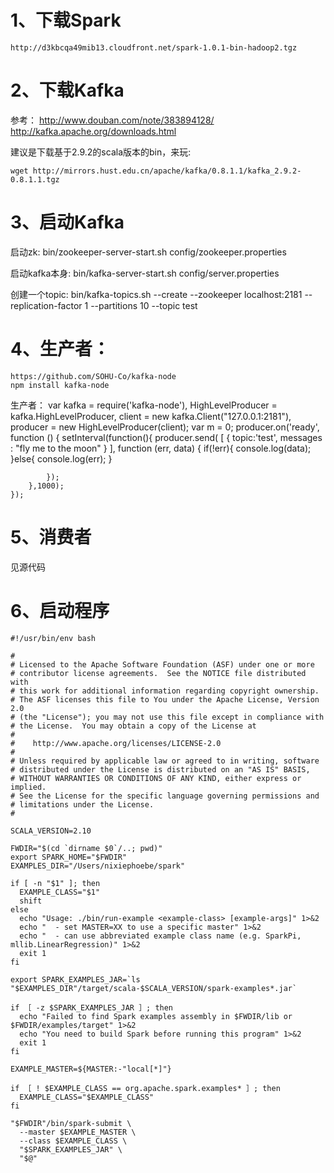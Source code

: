 1、下载Spark
===========
	http://d3kbcqa49mib13.cloudfront.net/spark-1.0.1-bin-hadoop2.tgz


2、下载Kafka
===========
参考：
	http://www.douban.com/note/383894128/
	http://kafka.apache.org/downloads.html

建议是下载基于2.9.2的scala版本的bin，来玩:

	wget http://mirrors.hust.edu.cn/apache/kafka/0.8.1.1/kafka_2.9.2-0.8.1.1.tgz

3、启动Kafka
===========
启动zk:
	bin/zookeeper-server-start.sh config/zookeeper.properties

启动kafka本身:
	bin/kafka-server-start.sh config/server.properties

创建一个topic:
	bin/kafka-topics.sh --create --zookeeper localhost:2181 --replication-factor 1 --partitions 10 --topic test


4、生产者：
========
	https://github.com/SOHU-Co/kafka-node
	npm install kafka-node

生产者：
	var kafka = require('kafka-node'),
	    HighLevelProducer = kafka.HighLevelProducer,
	    client = new kafka.Client("127.0.0.1:2181"),
	    producer = new HighLevelProducer(client);
	var m = 0;
	producer.on('ready', function () {
	    setInterval(function(){
	        producer.send( [ { topic:'test', messages : "fly me to the moon" } ], function (err, data) {
	                if(!err){
	                        console.log(data);
	                }else{
	                        console.log(err);
	                }

	        });
	    },1000);
	});

5、消费者
========
见源代码

6、启动程序
=========
	#!/usr/bin/env bash

	#
	# Licensed to the Apache Software Foundation (ASF) under one or more
	# contributor license agreements.  See the NOTICE file distributed with
	# this work for additional information regarding copyright ownership.
	# The ASF licenses this file to You under the Apache License, Version 2.0
	# (the "License"); you may not use this file except in compliance with
	# the License.  You may obtain a copy of the License at
	#
	#    http://www.apache.org/licenses/LICENSE-2.0
	#
	# Unless required by applicable law or agreed to in writing, software
	# distributed under the License is distributed on an "AS IS" BASIS,
	# WITHOUT WARRANTIES OR CONDITIONS OF ANY KIND, either express or implied.
	# See the License for the specific language governing permissions and
	# limitations under the License.
	#

	SCALA_VERSION=2.10

	FWDIR="$(cd `dirname $0`/..; pwd)"
	export SPARK_HOME="$FWDIR"
	EXAMPLES_DIR="/Users/nixiephoebe/spark"

	if [ -n "$1" ]; then
	  EXAMPLE_CLASS="$1"
	  shift
	else
	  echo "Usage: ./bin/run-example <example-class> [example-args]" 1>&2
	  echo "  - set MASTER=XX to use a specific master" 1>&2
	  echo "  - can use abbreviated example class name (e.g. SparkPi, mllib.LinearRegression)" 1>&2
	  exit 1
	fi

	export SPARK_EXAMPLES_JAR=`ls "$EXAMPLES_DIR"/target/scala-$SCALA_VERSION/spark-examples*.jar`

	if ［ -z $SPARK_EXAMPLES_JAR ］; then
	  echo "Failed to find Spark examples assembly in $FWDIR/lib or $FWDIR/examples/target" 1>&2
	  echo "You need to build Spark before running this program" 1>&2
	  exit 1
	fi

	EXAMPLE_MASTER=${MASTER:-"local[*]"}

	if ［ ! $EXAMPLE_CLASS == org.apache.spark.examples* ］; then
	  EXAMPLE_CLASS="$EXAMPLE_CLASS"
	fi

	"$FWDIR"/bin/spark-submit \
	  --master $EXAMPLE_MASTER \
	  --class $EXAMPLE_CLASS \
	  "$SPARK_EXAMPLES_JAR" \
	  "$@"
